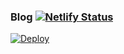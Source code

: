 ### Blog [![Netlify Status](https://api.netlify.com/api/v1/badges/b28c3279-0f3c-43ab-beb9-5e9f115b0dfa/deploy-status)](https://app.netlify.com/sites/blog-full-stack/deploys)
[![Deploy](https://www.herokucdn.com/deploy/button.svg)](https://heroku.com/deploy)
